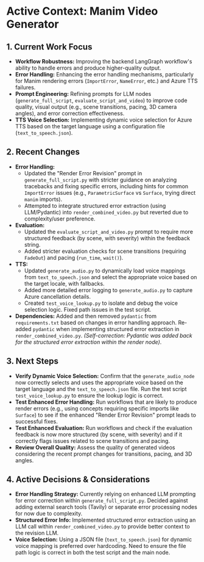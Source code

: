 # Active Context: Manim Video Generator

## 1. Current Work Focus

- **Workflow Robustness:** Improving the backend LangGraph workflow's ability to handle errors and produce higher-quality output.
- **Error Handling:** Enhancing the error handling mechanisms, particularly for Manim rendering errors (`ImportError`, `NameError`, etc.) and Azure TTS failures.
- **Prompt Engineering:** Refining prompts for LLM nodes (`generate_full_script`, `evaluate_script_and_video`) to improve code quality, visual output (e.g., scene transitions, pacing, 3D camera angles), and error correction effectiveness.
- **TTS Voice Selection:** Implementing dynamic voice selection for Azure TTS based on the target language using a configuration file (`text_to_speech.json`).

## 2. Recent Changes

- **Error Handling:**
    - Updated the "Render Error Revision" prompt in `generate_full_script.py` with stricter guidance on analyzing tracebacks and fixing specific errors, including hints for common `ImportError` issues (e.g., `ParametricSurface` vs `Surface`, trying direct `manim` imports).
    - Attempted to integrate structured error extraction (using LLM/Pydantic) into `render_combined_video.py` but reverted due to complexity/user preference.
- **Evaluation:**
    - Updated the `evaluate_script_and_video.py` prompt to require more structured feedback (by scene, with severity) within the feedback string.
    - Added stricter evaluation checks for scene transitions (requiring `FadeOut`) and pacing (`run_time`, `wait()`).
- **TTS:**
    - Updated `generate_audio.py` to dynamically load voice mappings from `text_to_speech.json` and select the appropriate voice based on the target locale, with fallbacks.
    - Added more detailed error logging to `generate_audio.py` to capture Azure cancellation details.
    - Created `test_voice_lookup.py` to isolate and debug the voice selection logic. Fixed path issues in the test script.
- **Dependencies:** Added and then removed `pydantic` from `requirements.txt` based on changes in error handling approach. Re-added `pydantic` when implementing structured error extraction in `render_combined_video.py`. *(Self-correction: Pydantic was added back for the structured error extraction within the render node)*.

## 3. Next Steps

- **Verify Dynamic Voice Selection:** Confirm that the `generate_audio_node` now correctly selects and uses the appropriate voice based on the target language and the `text_to_speech.json` file. Run the test script `test_voice_lookup.py` to ensure the lookup logic is correct.
- **Test Enhanced Error Handling:** Run workflows that are likely to produce render errors (e.g., using concepts requiring specific imports like `Surface`) to see if the enhanced "Render Error Revision" prompt leads to successful fixes.
- **Test Enhanced Evaluation:** Run workflows and check if the evaluation feedback is now more structured (by scene, with severity) and if it correctly flags issues related to scene transitions and pacing.
- **Review Overall Quality:** Assess the quality of generated videos considering the recent prompt changes for transitions, pacing, and 3D angles.

## 4. Active Decisions & Considerations

- **Error Handling Strategy:** Currently relying on enhanced LLM prompting for error correction within `generate_full_script.py`. Decided against adding external search tools (Tavily) or separate error processing nodes for now due to complexity.
- **Structured Error Info:** Implemented structured error extraction using an LLM call within `render_combined_video.py` to provide better context to the revision LLM.
- **Voice Selection:** Using a JSON file (`text_to_speech.json`) for dynamic voice mapping is preferred over hardcoding. Need to ensure the file path logic is correct in both the test script and the main node.
